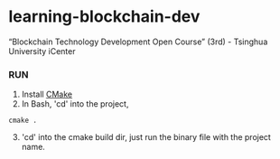 # learning-blockchain-dev
“Blockchain Technology Development Open Course” (3rd) - Tsinghua University iCenter 

### RUN
1. Install [CMake](https://cmake.org/download/)
2. In Bash, 'cd' into the project,
```
cmake .
```
3. 'cd' into the cmake build dir, just run the binary file with the project name.
